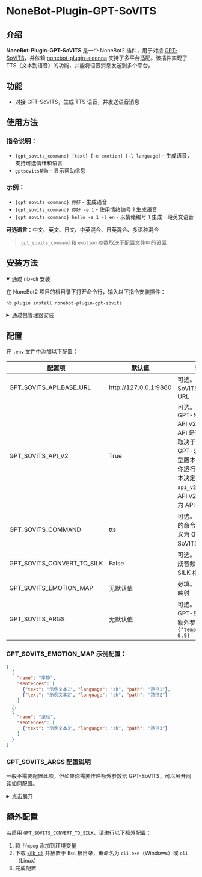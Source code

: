 # NoneBot-Plugin-GPT-SoVITS

## 介绍

**NoneBot-Plugin-GPT-SoVITS** 是一个 NoneBot2 插件，用于对接 [GPT-SoVITS](https://github.com/RVC-Boss/GPT-SoVITS)，并依赖 [nonebot-plugin-alconna](https://github.com/nonebot/plugin-alconna) 支持了多平台适配。该插件实现了 TTS（文本到语音）的功能，并能将语音消息发送到多个平台。

## 功能

- 对接 GPT-SoVITS，生成 TTS 语音，并发送语音消息

## 使用方法

### 指令说明：

- `{gpt_sovits_command} [text] [-e emotion] [-l language]` - 生成语音，支持可选情绪和语言
- `gptsovits帮助` - 显示帮助信息

### 示例：

- `{gpt_sovits_command} 你好` - 生成语音
- `{gpt_sovits_command} 你好 -e 1` - 使用情绪编号 1 生成语音
- `{gpt_sovits_command} hello -e 1 -l en` - 以情绪编号 1 生成一段英文语音

**可选语言**：中文、英文、日文、中英混合、日英混合、多语种混合

> `gpt_sovits_command` 和 `emotion` 参数取决于配置文件中的设置

## 安装方法

<details open>
<summary>通过 nb-cli 安装</summary>

在 NoneBot2 项目的根目录下打开命令行，输入以下指令安装插件：

```sh
nb plugin install nonebot-plugin-gpt-sovits
```
</details>

<details>
<summary>通过包管理器安装</summary>

在 NoneBot2 项目的插件目录下，打开命令行，根据你使用的包管理器，输入相应的安装命令：

<details>
<summary>pip</summary>

```sh
pip install nonebot-plugin-gpt-sovits
```
</details>

<details>
<summary>pdm</summary>

```sh
pdm add nonebot-plugin-gpt-sovits
```
</details>

<details>
<summary>poetry</summary>

```sh
poetry add nonebot-plugin-gpt-sovits
```
</details>

<details>
<summary>conda</summary>

```sh
conda install nonebot-plugin-gpt-sovits
```
</details>

然后，打开 NoneBot2 项目根目录下的 `pyproject.toml` 文件，在 `[tool.nonebot]` 部分追加：

```toml
plugins = ["nonebot_plugin_gpt_sovits"]
```

</details>

## 配置

在 `.env` 文件中添加以下配置：

| 配置项                   | 默认值                     | 说明 |
| ------------------------ | -------------------------- | --- |
| GPT_SOVITS_API_BASE_URL   | http://127.0.0.1:9880       | 可选。GPT-SoVITS API 的 URL |
| GPT_SOVITS_API_V2         | True                        | 可选。是否使用 GPT-SoVITS API v2。注意：API 是否为 v2 不取决于你使用的 GPT-SoVITS 模型版本，而是由你运行的 API 脚本决定。`api_v2.py` 为 API v2，`api.py` 为 API v1 |
| GPT_SOVITS_COMMAND        | tts                         | 可选。触发 TTS 的命令，可自定义为 GPT-SoVITS 角色名 |
| GPT_SOVITS_CONVERT_TO_SILK| False                       | 可选。是否将生成音频转换为 SILK 格式发送 |
| GPT_SOVITS_EMOTION_MAP    | 无默认值                     | 必填。配置情感映射 |
| GPT_SOVITS_ARGS           | 无默认值                     | 可选。传递给 GPT-SoVITS 的额外参数，如 `{"temperature": 0.9}` |

### GPT_SOVITS_EMOTION_MAP 示例配置：

```json
[
  {
    "name": "平静",
    "sentences": [
      {"text": "示例文本1", "language": "zh", "path": "路径1"},
      {"text": "示例文本2", "language": "zh", "path": "路径2"}
    ]
  },
  {
    "name": "激动",
    "sentences": [
      {"text": "示例文本3", "language": "zh", "path": "路径3"}
    ]
  }
]
```

### GPT_SOVITS_ARGS 配置说明

一般不需要配置此项，但如果你需要传递额外参数给 GPT-SoVITS，可以展开阅读如何配置。

<details>
<summary>点击展开</summary>

- 对于使用 `api.py`（将 `GPT_SOVITS_API_V2` 设置为 `False`）的用户，可配置以下参数：
    - `cut_punc`（`str` 类型）：用于切分句子的标点符号，默认值为 "，。"
    - `top_k`（`int` 类型）：生成文本的 Top-K，默认值为 10
    - `top_p`（`float` 类型）：生成文本的 Top-P，默认值为 1.0
    - `temperature`（`float` 类型）：生成文本的温度，默认值为 1.0
    - `speed`（`float` 类型）：生成音频的播放速度，默认值为 1.0

- 对于使用 `api_v2.api`（将 `GPT_SOVITS_API_V2` 设置为 `True`）的用户，可配置以下参数：
    - `aux_ref_audio_paths`（`list` 类型）：用于生成文本的参考音频路径，默认值为 []
    - `top_k`（`int` 类型）：生成文本的 Top-K，默认值为 5
    - `top_p`（`float` 类型）：生成文本的 Top-P，默认值为 1.0
    - `temperature`（`float` 类型）：生成文本的温度，默认值为 1.0
    - `text_split_method`（`str` 类型）：切分文本的方法，默认值为 `cut3`（按中文句号切），可选值：
        - `cut0`：不切分
        - `cut1`：四句一切
        - `cut2`：50字一切
        - `cut3`：按中文句号切
        - `cut4`：按英文句号切
        - `cut5`：按标点符号切
    - `batch_size`（`int` 类型）：生成文本的 Batch 大小，默认值为 1
    - `batch_threshold`（`float` 类型）：生成文本的 Batch 阈值，默认值为 0.75
    - `split_bucket`（`bool` 类型）：是否分割 Batch，默认值为 True
    - `speed_factor`（`float` 类型）：生成音频的速度因子，默认值为 1.0
    - `fragment_interval`（`float` 类型）：片段间隔，默认值为 0.3
    - `streaming_mode`（`bool` 类型）：是否流式返回，默认值为 False
    - `seed`（`int` 类型）：随机种子，-1 为随机，默认值为 -1
    - `parallel_infer`（`bool` 类型）：是否使用并行推理，默认值为 True
    - `repetition_penalty`（`float` 类型）：重复惩罚，默认值为 1.35

</details>


## 额外配置

若启用 `GPT_SOVITS_CONVERT_TO_SILK`，请进行以下额外配置：

1. 将 `ffmpeg` 添加到环境变量
2. 下载 [silk_cli](https://github.com/idranme/silk-cli/releases) 并放置于 Bot 根目录，重命名为 `cli.exe`（Windows）或 `cli`（Linux）
3. 完成配置
